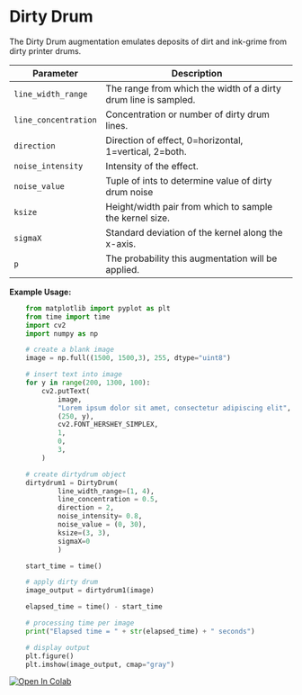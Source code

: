 # Dirty Drum

The Dirty Drum augmentation emulates deposits of dirt and ink-grime from dirty printer drums.


| Parameter            | Description                                                     |
|----------------------|-----------------------------------------------------------------|
| `line_width_range`   | The range from which the width of a dirty drum line is sampled. |
| `line_concentration` | Concentration or number of dirty drum lines.                    |
| `direction`          | Direction of effect, 0=horizontal, 1=vertical, 2=both.          |
| `noise_intensity`    | Intensity of the effect.                                        |
| `noise_value`        | Tuple of ints to determine value of dirty drum noise            |
| `ksize`              | Height/width pair from which to sample the kernel size.         |
| `sigmaX`             | Standard deviation of the kernel along the x-axis.              |
| `p`                  | The probability this augmentation will be applied.              |

**Example Usage:**
```python
    from matplotlib import pyplot as plt
    from time import time
    import cv2
    import numpy as np

    # create a blank image
    image = np.full((1500, 1500,3), 255, dtype="uint8")

    # insert text into image
    for y in range(200, 1300, 100):
        cv2.putText(
            image,
            "Lorem ipsum dolor sit amet, consectetur adipiscing elit",
            (250, y),
            cv2.FONT_HERSHEY_SIMPLEX,
            1,
            0,
            3,
        )

    # create dirtydrum object
    dirtydrum1 = DirtyDrum(
            line_width_range=(1, 4),
            line_concentration = 0.5,
			direction = 2,
            noise_intensity= 0.8,
            noise_value = (0, 30),
            ksize=(3, 3),
            sigmaX=0
            )

    start_time = time()

    # apply dirty drum
    image_output = dirtydrum1(image)

    elapsed_time = time() - start_time

    # processing time per image
    print("Elapsed time = " + str(elapsed_time) + " seconds")

    # display output
    plt.figure()
    plt.imshow(image_output, cmap="gray")
```


[![Open In Colab](https://colab.research.google.com/assets/colab-badge.svg)](https://colab.research.google.com/drive/1yl0AxrAE2RyWnkWh07yWRDZdHJVfIfqb?usp=sharing)
